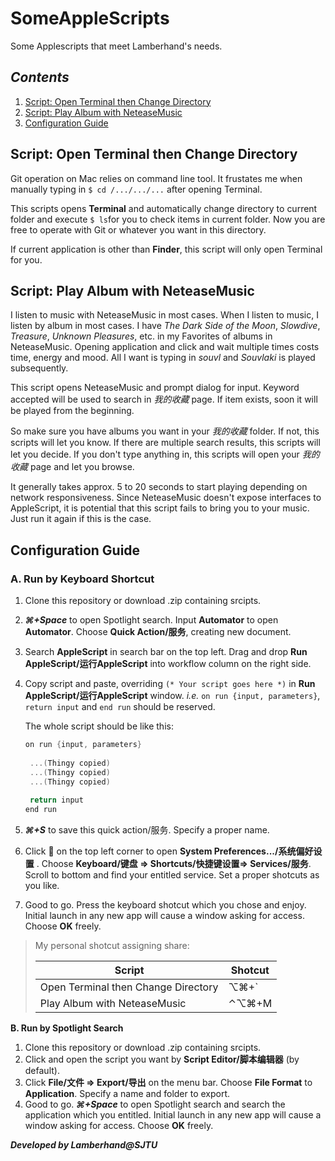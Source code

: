 # SomeAppleScripts
Some Applescripts that meet Lamberhand's needs.



## *Contents*

1. [Script: Open Terminal then Change Directory](#dir)
2. [Script: Play Album with NeteaseMusic](#album)
3. [Configuration Guide](#config)







## <span id="dir">Script: Open Terminal then Change Directory</span>

Git operation on Mac relies on command line tool. It frustates me when manually typing in `$ cd /.../.../...` after opening Terminal.

This scripts opens **Terminal** and automatically change directory to current folder and execute `$ ls`for you to check items in current folder. Now you are free to operate with Git or whatever you want in this directory.

If current application is other than **Finder**, this script will only open Terminal for you. 





## <span id="album">Script: Play Album with NeteaseMusic</span>

I listen to music with NeteaseMusic in most cases. When I listen to music, I listen by album in most cases. I have *The Dark Side of the Moon*, *Slowdive*, *Treasure*, *Unknown Pleasures*, etc. in my Favorites of albums in NeteaseMusic. Opening application and click and wait multiple times costs time, energy and mood. All I want is typing in *souvl* and *Souvlaki* is played subsequently.

This script opens NeteaseMusic and prompt dialog for input. Keyword accepted will be used to search in *我的收藏* page. If item exists, soon it will be played from the beginning. 

So make sure you have albums you want in your *我的收藏* folder. If not, this scripts will let you know. If there are multiple search results, this scripts will let you decide. If you don't type anything in, this scripts will open your *我的收藏* page and let you browse.

It generally takes approx. 5 to 20 seconds to start playing depending on network responsiveness. Since NeteaseMusic doesn't expose interfaces to AppleScript, it is potential that this script fails to bring you to your music. Just run it again if this is the case.





## <span id="config">Configuration Guide</span>

### **A. Run by Keyboard Shortcut**

1. Clone this repository or download .zip containing srcipts. 

2. ***⌘+Space*** to open Spotlight search. Input **Automator** to open **Automator**. Choose **Quick Action/服务**, creating new document.

3. Search **AppleScript** in search bar on the top left. Drag and drop **Run AppleScript/运行AppleScript** into workflow column on the right side.

4. Copy script and paste, overriding `(* Your script goes here *)` in **Run AppleScript/运行AppleScript** window. *i.e.* `on run {input, parameters}`, `return input` and `end run` should be reserved. 

   The whole script should be like this:

   ~~~objective-c
   on run {input, parameters}
   	
   	...(Thingy copied)
   	...(Thingy copied)
   	...(Thingy copied)
   	
   	return input
   end run
   ~~~

5. ***⌘+S*** to save this quick action/服务. Specify a proper name.

6. Click **** on the top left corner to open **System Preferences.../系统偏好设置** . Choose **Keyboard/键盘 &rArr; Shortcuts/快捷键设置&rArr; Services/服务**. Scroll to bottom and find your entitled service. Set a proper shotcuts as you like.

7. Good to go. Press the keyboard shotcut which you chose and enjoy. Initial launch in any new app will cause a window asking for access. Choose **OK** freely. 

> My personal shotcut assigning share:
>
> | Script                              | Shotcut |
> | ----------------------------------- | ------- |
> | Open Terminal then Change Directory | ⌥⌘+`    |
> | Play Album with NeteaseMusic        | ⌃⌥⌘+M   |
>
> 



**B. Run by Spotlight Search**

1. Clone this repository or download .zip containing srcipts.
2. Click and open the script you want by **Script Editor/脚本编辑器** (by default). 
3. Click **File/文件 &rArr; Export/导出** on the menu bar. Choose **File Format** to **Application**. Specify a name and folder to export.
4. Good to go. ***⌘+Space*** to open Spotlight search and search the application which you entitled. Initial launch in any new app will cause a window asking for access. Choose **OK** freely. 



 

***Developed by Lamberhand@SJTU***
